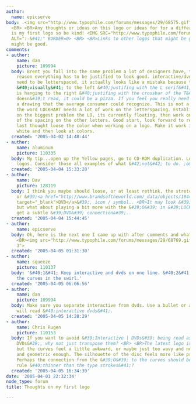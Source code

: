 ```yaml
---
author:
  name: epicserve
body: .<img src="http://www.typophile.com/forums/messages/29/68575.gif" alt="lockhart-logo-idea">
  <BR> <BR>Any thoughts or ideas on this logo or ideas for for a different one.  This
  is my first logo so be kind! <IMG SRC="http://www.typophile.com/forums/clipart/happy.gif"
  ALT=":-&#41;" BORDER=0> <BR> <BR>Links to other logos that might be good for insperation
  might be good.
comments:
- author:
    name: dan
    picture: 109994
  body: Brent you fall into the same problem a lot of designers have, there is no
    reason everything has to be justified to look good. interactive/dvds doesn&#39;t
    need to be letterspaced, it actually looks like a mistake because the i is hanging
    &#40;visually&#41; to the left &#40;justifing with the L serif&#41; and the s
    is hanging to the right &#40;justifing with the crossbar of the T&#41;. The graphic
    doesn&#39;t read, it could be a pizza. If you feel you really need a graphic make
    a drawing that the average consumer could recognize. This is not a logo for designers.  Now
    the word LOCKHART needs a lot of work on the letterspacing. Establish the spacing
    on the biggest problem the LO, its currently floating, then work on the color
    of the spacing on the other letters. Good start, look forward to revisions. One
    last thought loose the color when working on a logo. Make it work in black and
    white and then look at colors.
  created: '2005-04-02 14:48:44'
- author:
    name: aluminum
    picture: 110335
  body: My tip...open up the Yellow pages, go to CD-ROM duplication. Look at all the
    logos. Consider those all examples of what &#42;not&#42; to do. ;o&#41;
  created: '2005-04-04 15:33:28'
- author:
    name: Dav
    picture: 128119
  body: I think you maybe should loose, or at least rethink, the stretched &#39;CD&#39;,
    or &#39;<a href="http://www.brandsoftheworld.com/_data/objects/10446/logo_thumbnail.gif"
    target="_blank">DVD</a>&#39;, icon / symbol.. <BR>It may look &#39;cheesy&#39;,
    but what about playing a bit more with the &#39;O&#39; in &#39;LOCKHART&#39; to
    get a subtle &#39;DVD&#39; connection&#39;..
  created: '2005-04-04 15:44:45'
- author:
    name: epicserve
  body: Ok, here is the next one I came up with after comments and what not. <BR>
    <BR><img src="http://www.typophile.com/forums/messages/29/68769.gif" alt="Logo
    3">
  created: '2005-04-05 01:31:30'
- author:
    name: squeeze
    picture: 110137
  body: '&#40;1&#41; Keep interactive and dvds on one line. &#40;2&#41; Smooth out
    the curves in the swirl.'
  created: '2005-04-05 06:06:56'
- author:
    name: dan
    picture: 109994
  body: Make sure you separate interactive from dvds. Use a bullet or a slash or it
    will read &#40;interactive dvds&#41;.
  created: '2005-04-05 14:28:29'
- author:
    name: Chris Rugen
    picture: 110153
  body: If you want to avoid &#39;Interactive | DVDs&#39; being read as &#39;Interactive
    DVDs&#39;, why not just transpose them? <BR> <BR>The latest logo is much better,
    but the curves feel a little awkward, or maybe just too wavy and not crisp, clean,
    and geometric enough. The silhouette of the disc feels more like propellers now.
    Perhaps the connection from the &#39;O&#39; to the curves should be a straight
    rule &#40;thinner than the type strokes&#41;?
  created: '2005-04-05 16:34:39'
date: '2005-04-01 22:32:34'
node_type: forum
title: Thoughts on my first logo

---
```

